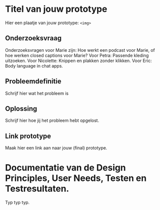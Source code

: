 # Titel van jouw prototype

Hier een plaatje van jouw prototype: `<img>`

## Onderzoeksvraag
Onderzoeksvragen voor Marie zijn: Hoe werkt een podcast voor Marie, of hoe werken closed captions voor Marie? 
Voor Petra: Passende kleding uitzoeken.
Voor Nicolette: Knippen en plakken zonder klikken. 
Voor Eric: Body language in chat apps. 

## Probleemdefinitie
Schrijf hier wat het probleem is

## Oplossing
Schrijf hier hoe jij het probleem hebt opgelost.

## Link prototype
Maak hier een link aan naar jouw (final) prototype.


# Documentatie van de Design Principles, User Needs, Testen en Testresultaten.
Typ typ typ. 
